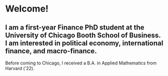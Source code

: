 
# Welcome!

## I am a first-year Finance PhD student at the University of Chicago Booth School of Business. I am interested in political economy, international finance, and macro-finance. 

Before coming to Chicago, I received a B.A. in Applied Mathematics from Harvard ('22). 

